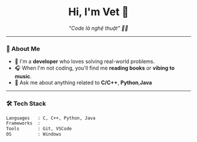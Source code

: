 <h1 align="center">Hi, I'm Vet 🚀</h1>
<p align="center">
  <em>"Code là nghệ thuật" 👨‍💻</em>
</p>

---

### 🧠 About Me
- 🔭 I'm a **developer** who loves solving real-world problems.
- 🎧 When I'm not coding, you'll find me **reading books** or **vibing to music**.
- 💬 Ask me about anything related to **C/C++**, **Python**,**Java**

---

### 🛠️ Tech Stack
```bash
Languages   : C, C++, Python, Java
Frameworks  :
Tools       : Git, VSCode
OS          : Windows

